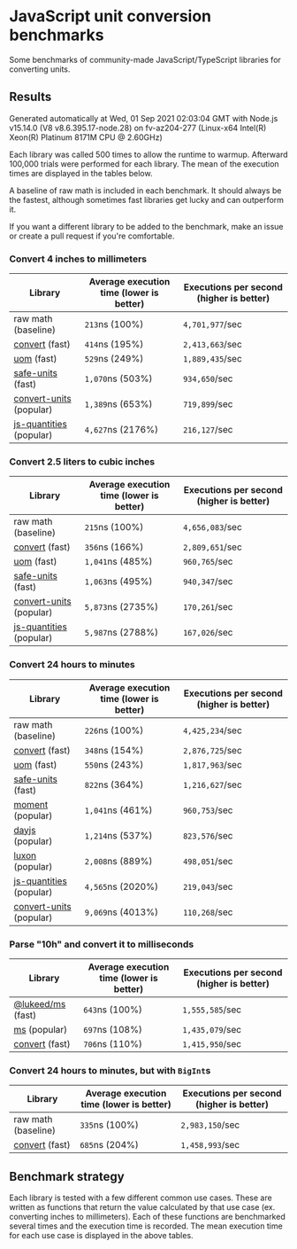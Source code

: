 # JavaScript unit conversion benchmarks

Some benchmarks of community-made JavaScript/TypeScript libraries for converting units.

## Results

<!-- beginblock(results) -->

Generated automatically at Wed, 01 Sep 2021 02:03:04 GMT with Node.js v15.14.0 (V8 v8.6.395.17-node.28) on fv-az204-277 (Linux-x64 Intel(R) Xeon(R) Platinum 8171M CPU @ 2.60GHz)

Each library was called 500 times to allow the runtime to warmup.
Afterward 100,000 trials were performed for each library.
The mean of the execution times are displayed in the tables below.

A baseline of raw math is included in each benchmark.
It should always be the fastest, although sometimes fast libraries get lucky and can outperform it.

If you want a different library to be added to the benchmark, make an issue or create a pull request if you're comfortable.

### Convert 4 inches to millimeters

| Library                                                            | Average execution time (lower is better) | Executions per second (higher is better) |
| ------------------------------------------------------------------ | ---------------------------------------- | ---------------------------------------- |
| raw math (baseline)                                                | `213`ns (100%)                           | `4,701,977`/sec                          |
| [convert](https://npmjs.com/package/convert) (fast)                | `414`ns (195%)                           | `2,413,663`/sec                          |
| [uom](https://npmjs.com/package/uom) (fast)                        | `529`ns (249%)                           | `1,889,435`/sec                          |
| [safe-units](https://npmjs.com/package/safe-units) (fast)          | `1,070`ns (503%)                         | `934,650`/sec                            |
| [convert-units](https://npmjs.com/package/convert-units) (popular) | `1,389`ns (653%)                         | `719,899`/sec                            |
| [js-quantities](https://npmjs.com/package/js-quantities) (popular) | `4,627`ns (2176%)                        | `216,127`/sec                            |

### Convert 2.5 liters to cubic inches

| Library                                                            | Average execution time (lower is better) | Executions per second (higher is better) |
| ------------------------------------------------------------------ | ---------------------------------------- | ---------------------------------------- |
| raw math (baseline)                                                | `215`ns (100%)                           | `4,656,083`/sec                          |
| [convert](https://npmjs.com/package/convert) (fast)                | `356`ns (166%)                           | `2,809,651`/sec                          |
| [uom](https://npmjs.com/package/uom) (fast)                        | `1,041`ns (485%)                         | `960,765`/sec                            |
| [safe-units](https://npmjs.com/package/safe-units) (fast)          | `1,063`ns (495%)                         | `940,347`/sec                            |
| [convert-units](https://npmjs.com/package/convert-units) (popular) | `5,873`ns (2735%)                        | `170,261`/sec                            |
| [js-quantities](https://npmjs.com/package/js-quantities) (popular) | `5,987`ns (2788%)                        | `167,026`/sec                            |

### Convert 24 hours to minutes

| Library                                                            | Average execution time (lower is better) | Executions per second (higher is better) |
| ------------------------------------------------------------------ | ---------------------------------------- | ---------------------------------------- |
| raw math (baseline)                                                | `226`ns (100%)                           | `4,425,234`/sec                          |
| [convert](https://npmjs.com/package/convert) (fast)                | `348`ns (154%)                           | `2,876,725`/sec                          |
| [uom](https://npmjs.com/package/uom) (fast)                        | `550`ns (243%)                           | `1,817,963`/sec                          |
| [safe-units](https://npmjs.com/package/safe-units) (fast)          | `822`ns (364%)                           | `1,216,627`/sec                          |
| [moment](https://npmjs.com/package/moment) (popular)               | `1,041`ns (461%)                         | `960,753`/sec                            |
| [dayjs](https://npmjs.com/package/dayjs) (popular)                 | `1,214`ns (537%)                         | `823,576`/sec                            |
| [luxon](https://npmjs.com/package/luxon) (popular)                 | `2,008`ns (889%)                         | `498,051`/sec                            |
| [js-quantities](https://npmjs.com/package/js-quantities) (popular) | `4,565`ns (2020%)                        | `219,043`/sec                            |
| [convert-units](https://npmjs.com/package/convert-units) (popular) | `9,069`ns (4013%)                        | `110,268`/sec                            |

### Parse "10h" and convert it to milliseconds

| Library                                                   | Average execution time (lower is better) | Executions per second (higher is better) |
| --------------------------------------------------------- | ---------------------------------------- | ---------------------------------------- |
| [@lukeed/ms](https://npmjs.com/package/@lukeed/ms) (fast) | `643`ns (100%)                           | `1,555,585`/sec                          |
| [ms](https://npmjs.com/package/ms) (popular)              | `697`ns (108%)                           | `1,435,079`/sec                          |
| [convert](https://npmjs.com/package/convert) (fast)       | `706`ns (110%)                           | `1,415,950`/sec                          |

### Convert 24 hours to minutes, but with `BigInt`s

| Library                                             | Average execution time (lower is better) | Executions per second (higher is better) |
| --------------------------------------------------- | ---------------------------------------- | ---------------------------------------- |
| raw math (baseline)                                 | `335`ns (100%)                           | `2,983,150`/sec                          |
| [convert](https://npmjs.com/package/convert) (fast) | `685`ns (204%)                           | `1,458,993`/sec                          |

<!-- endblock(results) -->

## Benchmark strategy

Each library is tested with a few different common use cases.
These are written as functions that return the value calculated by that use case (ex. converting inches to millimeters).
Each of these functions are benchmarked several times and the execution time is recorded.
The mean execution time for each use case is displayed in the above tables.
